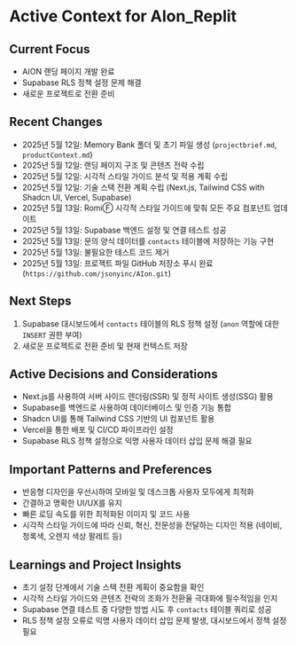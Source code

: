 # Active Context for AIon_Replit

## Current Focus
- AION 랜딩 페이지 개발 완료
- Supabase RLS 정책 설정 문제 해결
- 새로운 프로젝트로 전환 준비

## Recent Changes
- 2025년 5월 12일: Memory Bank 폴더 및 초기 파일 생성 (`projectbrief.md`, `productContext.md`)
- 2025년 5월 12일: 랜딩 페이지 구조 및 콘텐츠 전략 수립
- 2025년 5월 12일: 시각적 스타일 가이드 분석 및 적용 계획 수립
- 2025년 5월 12일: 기술 스택 전환 계획 수립 (Next.js, Tailwind CSS with Shadcn UI, Vercel, Supabase)
- 2025년 5월 13일: RomiⒻ 시각적 스타일 가이드에 맞춰 모든 주요 컴포넌트 업데이트
- 2025년 5월 13일: Supabase 백엔드 설정 및 연결 테스트 성공
- 2025년 5월 13일: 문의 양식 데이터를 `contacts` 테이블에 저장하는 기능 구현
- 2025년 5월 13일: 불필요한 테스트 코드 제거
- 2025년 5월 13일: 프로젝트 파일 GitHub 저장소 푸시 완료 (`https://github.com/jsonyinc/AIon.git`)

## Next Steps
1. Supabase 대시보드에서 `contacts` 테이블의 RLS 정책 설정 (`anon` 역할에 대한 `INSERT` 권한 부여)
2. 새로운 프로젝트로 전환 준비 및 현재 컨텍스트 저장

## Active Decisions and Considerations
- Next.js를 사용하여 서버 사이드 렌더링(SSR) 및 정적 사이트 생성(SSG) 활용
- Supabase를 백엔드로 사용하여 데이터베이스 및 인증 기능 통합
- Shadcn UI를 통해 Tailwind CSS 기반의 UI 컴포넌트 활용
- Vercel을 통한 배포 및 CI/CD 파이프라인 설정
- Supabase RLS 정책 설정으로 익명 사용자 데이터 삽입 문제 해결 필요

## Important Patterns and Preferences
- 반응형 디자인을 우선시하여 모바일 및 데스크톱 사용자 모두에게 최적화
- 간결하고 명확한 UI/UX를 유지
- 빠른 로딩 속도를 위한 최적화된 이미지 및 코드 사용
- 시각적 스타일 가이드에 따라 신뢰, 혁신, 전문성을 전달하는 디자인 적용 (네이비, 청록색, 오렌지 색상 팔레트 등)

## Learnings and Project Insights
- 초기 설정 단계에서 기술 스택 전환 계획이 중요함을 확인
- 시각적 스타일 가이드와 콘텐츠 전략의 조화가 전환율 극대화에 필수적임을 인지
- Supabase 연결 테스트 중 다양한 방법 시도 후 `contacts` 테이블 쿼리로 성공
- RLS 정책 설정 오류로 익명 사용자 데이터 삽입 문제 발생, 대시보드에서 정책 설정 필요
